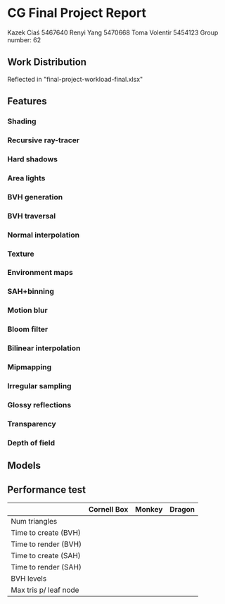 # CG Final Project Report

Kazek Ciaś 5467640
Renyi Yang 5470668
Toma Volentir 5454123
Group number: 62

## Work Distribution

Reflected in "final-project-workload-final.xlsx"

## Features

### Shading

### Recursive ray-tracer

### Hard shadows

### Area lights

### BVH generation

### BVH traversal

### Normal interpolation

### Texture

### Environment maps

### SAH+binning

### Motion blur

### Bloom filter

### Bilinear interpolation

### Mipmapping

### Irregular sampling

### Glossy reflections

### Transparency

### Depth of field

## Models

## Performance test

|                       | Cornell Box | Monkey | Dragon |
| --------------------- | ----------- | ------ | :----: |
| Num triangles         |             |        |        |
| Time to create (BVH)  |             |        |        |
| Time to render (BVH)  |             |        |        |
| Time to create (SAH)  |             |        |        |
| Time to render (SAH)  |             |        |        |
| BVH levels            |             |        |        |
| Max tris p/ leaf node |             |        |        |
